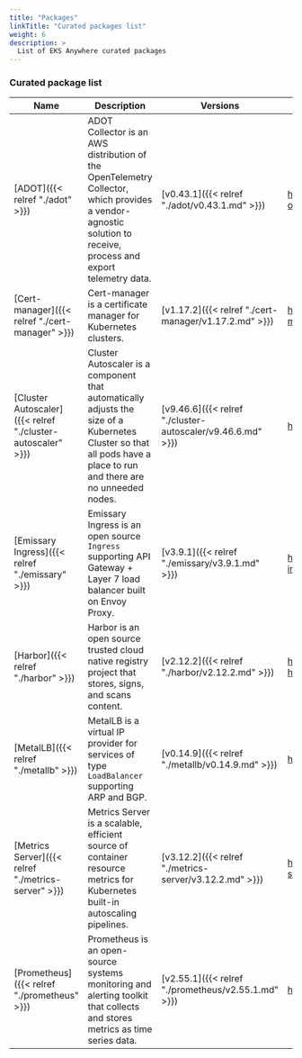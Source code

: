 ```yaml
---
title: "Packages"
linkTitle: "Curated packages list"
weight: 6
description: >
  List of EKS Anywhere curated packages
---
```


### Curated package list

| Name                       | Description                | Versions                  | GitHub                      |
|----------------------------|----------------------------|---------------------------|-----------------------------|
| [ADOT]({{< relref "./adot" >}}) | ADOT Collector is an AWS distribution of the OpenTelemetry Collector, which provides a vendor-agnostic solution to receive, process and export telemetry data. | [v0.43.1]({{< relref "./adot/v0.43.1.md" >}}) | https://github.com/aws-observability/aws-otel-collector |
| [Cert-manager]({{< relref "./cert-manager" >}}) | Cert-manager is a certificate manager for Kubernetes clusters. | [v1.17.2]({{< relref "./cert-manager/v1.17.2.md" >}}) | https://github.com/cert-manager/cert-manager |
| [Cluster Autoscaler]({{< relref "./cluster-autoscaler" >}}) | Cluster Autoscaler is a component that automatically adjusts the size of a Kubernetes Cluster so that all pods have a place to run and there are no unneeded nodes. | [v9.46.6]({{< relref "./cluster-autoscaler/v9.46.6.md" >}}) | https://github.com/kubernetes/autoscaler |
| [Emissary Ingress]({{< relref "./emissary" >}}) | Emissary Ingress is an open source `Ingress` supporting API Gateway + Layer 7 load balancer built on Envoy Proxy. | [v3.9.1]({{< relref "./emissary/v3.9.1.md" >}}) | https://github.com/emissary-ingress/emissary/ |
| [Harbor]({{< relref "./harbor" >}}) | Harbor is an open source trusted cloud native registry project that stores, signs, and scans content. | [v2.12.2]({{< relref "./harbor/v2.12.2.md" >}})| https://github.com/goharbor/harbor<br>https://github.com/goharbor/harbor-helm |
| [MetalLB]({{< relref "./metallb" >}}) | MetalLB is a virtual IP provider for services of type `LoadBalancer` supporting ARP and BGP. | [v0.14.9]({{< relref "./metallb/v0.14.9.md" >}}) | https://github.com/metallb/metallb/ |
| [Metrics Server]({{< relref "./metrics-server" >}}) | Metrics Server is a scalable, efficient source of container resource metrics for Kubernetes built-in autoscaling pipelines. | [v3.12.2]({{< relref "./metrics-server/v3.12.2.md" >}}) | https://github.com/kubernetes-sigs/metrics-server |
| [Prometheus]({{< relref "./prometheus" >}}) | Prometheus is an open-source systems monitoring and alerting toolkit that collects and stores metrics as time series data. | [v2.55.1]({{< relref "./prometheus/v2.55.1.md" >}}) | https://github.com/prometheus/prometheus |

